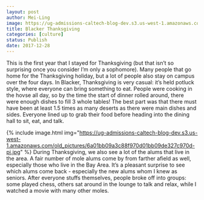 ```yaml
---
layout: post
author: Mei-Ling
image: https://ug-admissions-caltech-blog-dev.s3.us-west-1.amazonaws.com/old_pictures/6a01bb09a3c88f970d01b7c93b15e9970b-pi.jpg
title: Blacker Thanksgiving
categories: [culture]
status: Publish
date: 2017-12-28
---
```


This is the first year that I stayed for Thanksgiving (but that isn’t so surprising once you consider I’m only a sophomore). Many people that go home for the Thanksgiving holiday, but a lot of people also stay on campus over the four days. In Blacker, Thanksgiving is very casual: it’s held potluck style, where everyone can bring something to eat. People were cooking in the hovse all day, so by the time the start of dinner rolled around, there were enough dishes to fill 3 whole tables! The best part was that there must have been at least 1.5 times as many deserts as there were main dishes and sides. Everyone lined up to grab their food before heading into the dining hall to sit, eat, and talk.


{% include image.html img="https://ug-admissions-caltech-blog-dev.s3.us-west-1.amazonaws.com/old_pictures/6a01bb09a3c88f970d01bb09de327c970d-pi.jpg" %}
During Thanksgiving, we also see a lot of the alums that live in the area. A fair number of mole alums come by from farther afield as well, especially those who live in the Bay Area. It’s a pleasant surprise to see which alums come back - especially the new alums whom I knew as seniors. After everyone stuffs themselves, people broke off into groups: some played chess, others sat around in the lounge to talk and relax, while I watched a movie with many other moles.

